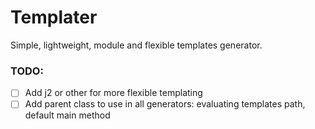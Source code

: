 # Templater

Simple, lightweight, module and flexible templates generator.

### TODO:

- [ ] Add j2 or other for more flexible templating
- [ ] Add parent class to use in all generators: evaluating templates path, default main method
